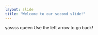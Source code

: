 ```yaml
---
layout: slide
title: "Welcome to our second slide!"
---
```

yassss queen
Use the left arrow to go back!
